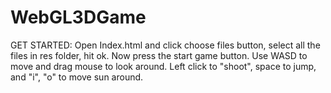 # WebGL3DGame
GET STARTED:
Open Index.html and click choose files button, select all the files in res folder, hit ok. Now press the start game button. Use WASD to move and drag mouse to look around. Left click to "shoot", space to jump, and "i", "o" to move sun around.

